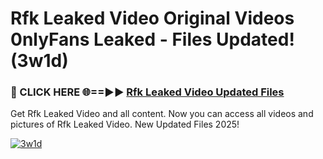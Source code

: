 # Rfk Leaked Video Original Videos 0nlyFans Leaked - Files Updated! (3w1d)

<h3>🔴 CLICK HERE 🌐==►► <a href="https://tinyurl.com/2jnfzry5" rel="nofollow">Rfk Leaked Video Updated Files</a></h3>

Get Rfk Leaked Video and all content. Now you can access all videos and pictures of Rfk Leaked Video. New Updated Files 2025!

[![3w1d](https://i.imgur.com/GyGTBgg.gif)](https://tinyurl.com/2jnfzry5)
